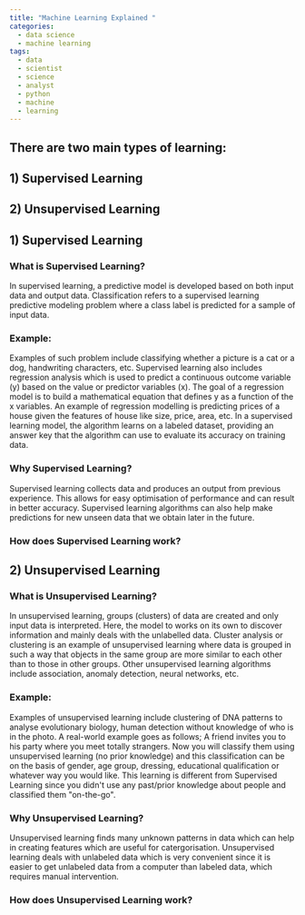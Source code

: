 ```yaml
---
title: "Machine Learning Explained "
categories:
  - data science
  - machine learning
tags:
  - data
  - scientist
  - science
  - analyst
  - python
  - machine
  - learning
---
```


## There are two main types of learning:

## 1) Supervised Learning

## 2) Unsupervised Learning


## 1) Supervised Learning 

### What is Supervised Learning?

In supervised learning, a predictive model is developed based on both input data and output data. Classification refers to a supervised learning predictive modeling problem where a class label is predicted for a sample of input data. 

### Example:

Examples of such problem include classifying whether a picture is a cat or a dog, handwriting characters, etc. Supervised learning also includes regression analysis which is used to predict a continuous outcome variable (y) based on the value or predictor variables (x). The goal of a regression model is to build a mathematical equation that defines y as a function of the x variables. An example of regression modelling is predicting prices of a house given the features of house like size, price, area, etc. In a supervised learning model, the algorithm learns on a labeled dataset, providing an answer key that the algorithm can use to evaluate its accuracy on training data.

### Why Supervised Learning?

Supervised learning collects data and produces an output from previous experience. This allows for easy optimisation of performance and can result in better accuracy. Supervised learning algorithms can also help make predictions for new unseen data that we obtain later in the future.

### How does Supervised Learning work?

## 2) Unsupervised Learning

### What is Unsupervised Learning?

In unsupervised learning, groups (clusters) of data are created and only input data is interpreted. Here, the model to works on its own to discover information and mainly deals with the unlabelled data. Cluster analysis or clustering is an example of unsupervised learning where data is grouped in such a way that objects in the same group are more similar to each other than to those in other groups. Other unsupervised learning algorithms include association, anomaly detection, neural networks, etc. 

### Example:

Examples of unsupervised learning include clustering of DNA patterns to analyse evolutionary biology, human detection without knowledge of who is in the photo. A real-world example goes as follows; A friend invites you to his party where you meet totally strangers. Now you will classify them using unsupervised learning (no prior knowledge) and this classification can be on the basis of gender, age group, dressing, educational qualification or whatever way you would like. This learning is different from Supervised Learning since you didn't use any past/prior knowledge about people and classified them "on-the-go".

### Why Unsupervised Learning?

Unsupervised learning finds many unknown patterns in data which can help in creating features which are useful for catergorisation. Unsupervised learning deals with unlabeled data which is very convenient since it is easier to get unlabeled data from a computer than labeled data, which requires manual intervention. 

### How does Unsupervised Learning work?
